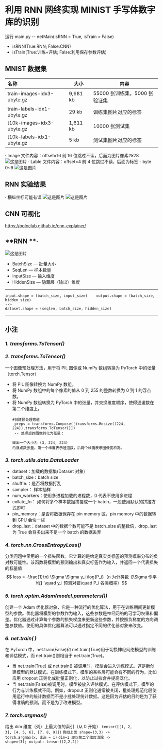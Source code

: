 # 利用 RNN 网终实现 MINIST 手写体数字库的识别

运行 main.py -- netMain(isRNN = True, isTrain = False)

-   isRNN(True:RNN; False:CNN)
-   isTrain(True:训练+评估; False:利用保存参数评估)

## **MNIST 数据集**

| 名称                       | 大小     | 内容                          |
| :------------------------- | -------- | ----------------------------- |
| train-images-idx3-ubyte.gz | 9,681 kb | 55000 张训练集，5000 张验证集 |
| train-labels-idx1-ubyte.gz | 29 kb    | 训练集图片对应的标签          |
| t10k-images-idx3-ubyte.gz  | 1,611 kb | 10000 张测试集                |
| t10k-labels-idx1-ubyte.gz  | 5 kb     | 测试集图片对应的标签          |

· Image 文件内容：offset=16 前 16 位跳过不读，后面为图片像素*28*28
![这是图片](./Others/RMI_IF.png "IF")
· Lable 文件内容：offset=4 前 4 位跳过不读，后面为标签 - byte 0~9
![这是图片](./Others/RMI_LF.png "LF")

## **RNN 实验结果**

· 横纵坐标可能有误
![这是图片](./Others/RNN_A.png "a")
![这是图片](./Others/RNN_L.png "l")

## **CNN 可视化**

https://poloclub.github.io/cnn-explainer/

## **RNN **·

![这是图片](./Others/RMI_rnn.png "RNN")

-   BatchSize — 批量大小
-   SeqLen — 样本数量
-   InputSize — 输入维度
-   HiddenSize — 隐藏层（输出）维度

---

    input.shape = (batch_size, input_size)    output.shape = (batch_size, hidden_size)
    -->
    dataset.shape = (seqlen, batch_size, hidden_size)

---

## **小注**

### **_1. transforms.ToTensor()_**

### **_2. transforms.ToTensor()_**

一个图像预处理方法，用于将 PIL 图像或 NumPy 数组转换为 PyTorch 中的张量（torch.Tensor）

-   将 PIL 图像转换为 NumPy 数组。
-   将 NumPy 数组中的每个像素的值从 0 到 255 的整数转换为 0 到 1 的浮点数。
-   将 NumPy 数组转换为 PyTorch 中的张量，并交换维度顺序，使得通道数在第二个维度上。
    <br>
    <code> #创建预处理管道<br>
    preps = transforms.Compose([transforms.Resize((224, 224)),transforms.ToTensor()])
    <br> -- 处理后的图像转化为张量：
    <br> 输出一个大小为 (3, 224, 224) 的浮点数张量，第一个维度表示通道数，后两个维度表示图像宽和高。
    </code>

### **_3. torch.utils.data.DataLoader_**

-   dataset：加载的数据集(Dataset 对象)
-   batch_size：batch size
-   shuffle:：是否将数据打乱
-   sampler： 样本抽样
-   num_workers：使用多进程加载的进程数，0 代表不使用多进程
-   collate_fn： 如何将多个样本数据拼接成一个 batch，一般使用默认的拼接方式即可
-   pin_memory：是否将数据保存在 pin memory 区，pin memory 中的数据转到 GPU 会快一些
-   drop_last：dataset 中的数据个数可能不是 batch_size 的整数倍，drop_last 为 True 会将多出来不足一个 batch 的数据丢弃

### **_4. torch.nn.CrossEntropyLoss()_**

分类问题中常用的一个损失函数。它计算的是给定真实类标签的预测概率分布的负对数可能性。该函数将模型的预测输出和真实标签作为输入，并返回一个代表损失的标量值
$$ loss = -\frac{1}{n} \Sigma \Sigma y_i·\log{P_i}（n 为分类数【\Sigma 作平均】\quad y_i 预测对错\quad P_i 各类概率）$$

### **_5. torch.optim.Adam(model.parameters())_**

创建一个 Adam 优化器对象，它是一种流行的优化算法，用于在训练期间更新模型的参数。优化器将模型的参数作为输入，这些参数是神经网络的可学习权重和偏差。优化器通过计算每个参数的损失梯度来更新这些参数，并按照负梯度的方向调整参数值。使用的具体优化器算法可以通过指定不同的优化器对象来改变。

### **_6. net.train( )_**

在 PyTorch 中，net.train(False)和 net.train(True)用于切换神经网络模型的训练和评估模式，而 net.train()则相当于 net.train(True)。

-   当 net.train(True) 或 net.train() 被调用时，模型会进入训练模式。这是新创建模型的默认模式。在训练模式下，模型的某些层可能会有不同的行为，比如应用 dropout 正则化或批量正则化，以防止过拟合并提高泛化。
-   当 net.train(False)被调用时，模型被放入评估模式。在评估模式下，模型的行为与训练模式不同。例如，dropout 正则化通常被关闭，批处理规范化层使用运行中的统计数据而不是小批处理统计数据。这是因为评估的目的是为了获得准确的预测，而不是为了改进模型。

### **_7. torch.argmax()_**

给出 dim 维度（列）上最大值的索引（从 0 开始）
<code>tensor([[1, 2, 3], [4, 5, 6], [7, 8, 9]])</code>
<code>例如上面 shape=(3,3) -> torch.argmax(x, dim = 1)</code>
<code>dim=1 即仅第二个维度消除 -> shape=(3); output: tensor([2,2,2])</code>
